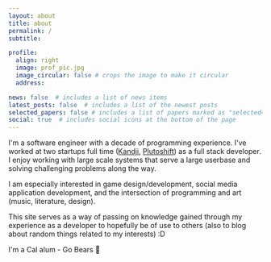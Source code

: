 ```yaml
---
layout: about
title: about
permalink: /
subtitle: 

profile:
  align: right
  image: prof_pic.jpg
  image_circular: false # crops the image to make it circular
  address:

news: false  # includes a list of news items
latest_posts: false  # includes a list of the newest posts
selected_papers: false # includes a list of papers marked as "selected={true}"
social: true  # includes social icons at the bottom of the page
---
```


I'm a software engineer with a decade of programming experience. I've worked at two startups full time ([Kandji](https://www.kandji.io/), [Plutoshift](https://plutoshift.com/)) as a full stack developer. I enjoy working with large scale systems that serve a large userbase and solving challenging problems along the way.

I am especially interested in game design/development, social media application development, and the intersection of programming and art (music, literature, design).

This site serves as a way of passing on knowledge gained through my
experience as a developer to hopefully be of use to others (also to blog about random things related to my interests) :D


I'm a Cal alum - Go Bears 🐻


